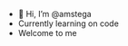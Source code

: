 - 👋 Hi, I’m @amstega
- Currently learning on code
- Welcome to me

<!---
amstega/amstega is a ✨ special ✨ repository because its `README.md` (this file) appears on your GitHub profile.
You can click the Preview link to take a look at your changes.
--->
